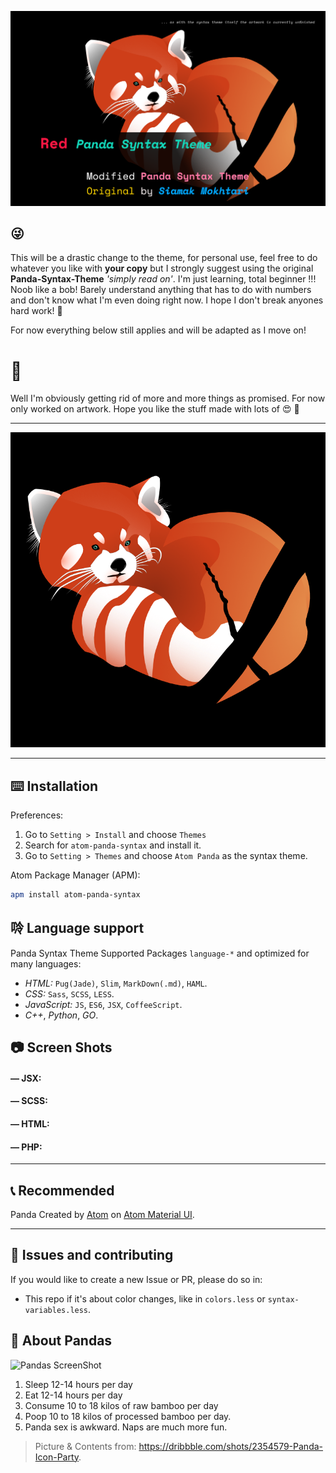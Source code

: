 ![Red Panda˛˘](screenshots/red-panda-basf.png)

## 😜

This will be a drastic change to the theme, for personal use, feel free to do whatever you like with **your copy** but I strongly suggest using the original **Panda-Syntax-Theme** *'simply read on'*. I'm just learning, total beginner !!! Noob like a bob! Barely understand anything that has to do with numbers and don't know what I'm even doing right now. I hope I don't break anyones hard work! 🤡

For now everything below still applies and will be adapted as I move on!


# 👹

Well I'm obviously getting rid of more and more things as promised. For now only worked on artwork. Hope you like the stuff made with lots of 😍 💝

---
![Main ScreenShot](screenshots/red-panda-sq.png)

---

## ⌨️ Installation
Preferences:

1. Go to `Setting > Install` and choose `Themes`
2. Search for `atom-panda-syntax` and install it.
3. Go to `Setting > Themes` and choose `Atom Panda` as the syntax theme.


Atom Package Manager (APM):
```bash
apm install atom-panda-syntax
```

## 唥 Language support
Panda Syntax Theme Supported Packages `language-*` and optimized for many languages:
* _HTML:_ `Pug(Jade)`, `Slim`, `MarkDown(.md)`, `HAML`.
* _CSS:_ `Sass`, `SCSS`, `LESS`.
* _JavaScript:_ `JS`, `ES6`, `JSX`, `CoffeeScript`.
* _C++_, _Python_, _GO_.

## 📷 Screen Shots
#### — JSX:

#### — SCSS:

#### — HTML:

#### — PHP:

---

## 📞 Recommended
Panda Created by [Atom](http://atom.io) on [Atom Material UI](https://atom.io/themes/atom-material-ui).

---

## 🐛 Issues and contributing
If you would like to create a new Issue or PR, please do so in:
* This repo if it's about color changes, like in `colors.less` or `syntax-variables.less`.

## 🐼 About Pandas
![Pandas ScreenShot](https://raw.githubusercontent.com/siamak/atom-panda-syntax/master/screenshots/pandas.png)

1. Sleep 12-14 hours per day
2. Eat 12-14 hours per day
3. Consume 10 to 18 kilos of raw bamboo per day
4. Poop 10 to 18 kilos of processed bamboo per day.
5. Panda sex is awkward. Naps are much more fun.

> Picture & Contents from: https://dribbble.com/shots/2354579-Panda-Icon-Party.
